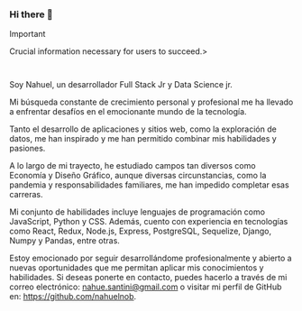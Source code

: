 ### Hi there 👋
>[!IMPORTANT]
>Crucial information necessary for users to succeed.>

<svg xmlns="http://www.w3.org/2000/svg" height="1em" viewBox="0 0 640 512">a</svg>

Soy Nahuel, un desarrollador Full Stack Jr y Data Science jr. 

Mi búsqueda constante de crecimiento personal y profesional me ha llevado a enfrentar desafíos en el emocionante mundo de la tecnología. 

Tanto el desarrollo de aplicaciones y sitios web, como la exploración de datos, me han inspirado y me han permitido combinar mis habilidades y pasiones.

A lo largo de mi trayecto, he estudiado campos tan diversos como Economía y Diseño Gráfico, aunque diversas circunstancias, como la pandemia y responsabilidades familiares, me han impedido completar esas carreras.

Mi conjunto de habilidades incluye lenguajes de programación como JavaScript, Python y CSS. Además, cuento con experiencia en tecnologías como React, Redux, Node.js, Express, PostgreSQL, Sequelize, Django, Numpy y Pandas, entre otras.

Estoy emocionado por seguir desarrollándome profesionalmente y abierto a nuevas oportunidades que me permitan aplicar mis conocimientos y habilidades. Si deseas ponerte en contacto, puedes hacerlo a través de mi correo electrónico: nahue.santini@gmail.com o visitar mi perfil de GitHub en: https://github.com/nahuelnob.

<!--
**nahuelnob/nahuelnob** is a ✨ _special_ ✨ repository because its `README.md` (this file) appears on your GitHub profile.

Here are some ideas to get you started:

- 🔭 I’m currently working on ...
- 🌱 I’m currently learning ...
- 👯 I’m looking to collaborate on ...
- 🤔 I’m looking for help with ...
- 💬 Ask me about ...
- 📫 How to reach me: ...
- 😄 Pronouns: ...
- ⚡ Fun fact: ...
-->
